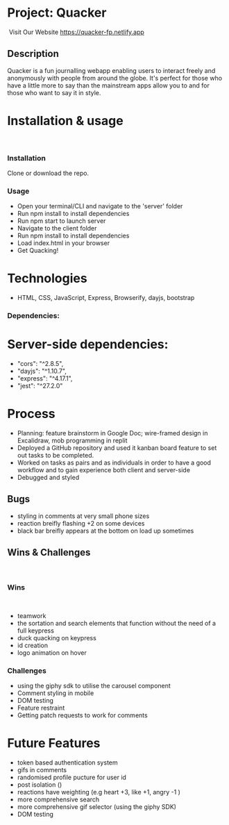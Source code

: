 # Project: Quacker
​
Visit Our Website 
https://quacker-fp.netlify.app
 
## Description
Quacker is a fun journalling webapp enabling users to interact freely and anonymously with people from around the globe. It's perfect for those who have a little more to say than the mainstream apps allow you to and for those who want to say it in style. 
​
# Installation & usage
​
### Installation
Clone or download the repo.
​
### Usage
- Open your terminal/CLI and navigate to the 'server' folder
- Run npm install to install dependencies
- Run npm start to launch server
- Navigate to the client folder
- Run npm install to install dependencies
- Load index.html in your browser
- Get Quacking!
​
# Technologies
- HTML, CSS, JavaScript, Express, Browserify, dayjs, bootstrap
​
### Dependencies: 
# Server-side dependencies: 
-  "cors": "^2.8.5",
-  "dayjs": "^1.10.7",
-  "express": "^4.17.1",
-  "jest": "^27.2.0"
​
  
# Process 
- Planning: feature brainstorm in Google Doc; wire-framed design in Excalidraw, mob programming in replit 
- Deployed a GitHub repository and used it kanban board feature to set out tasks to be completed. 
- Worked on tasks as pairs and as individuals in order to have a good workflow and to gain experience both client and server-side 
- Debugged and styled 
​
​
## Bugs
- styling in comments at very small phone sizes 
- reaction breifly flashing +2 on some devices 
- black bar breifly appears at the bottom on load up sometimes 
​
​
## Wins & Challenges
​
### Wins
​
- teamwork 
- the sortation and search elements that function without the need of a full keypress 
- duck quacking on keypress 
- id creation 
- logo animation on hover 
​
### Challenges
- using the giphy sdk to utilise the carousel component
- Comment styling in mobile 
- DOM testing 
- Feature restraint 
- Getting patch requests to work for comments 
​
​
​
# Future Features 
- token based authentication system 
- gifs in comments 
- randomised profile pucture for user id 
- post isolation ()
- reactions have weighting (e.g heart +3, like +1, angry -1 )
- more comprehensive search 
- more comprehensive gif selector (using the giphy SDK)
- DOM testing 
